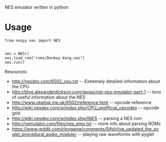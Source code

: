 NES emulator written in python

Usage
=====

```
from nespy.nes import NES


nes = NES()
nes.load_rom("roms/Donkey Kong.nes")
nes.run()
```

Resources:

* http://nesdev.com/6502_cpu.txt -- Extremely detailed information about the CPU
* http://blog.alexanderdickson.com/javascript-nes-emulator-part-1 -- tons of useful information about the NES
* http://www.obelisk.me.uk/6502/reference.html -- opcode reference
* http://wiki.nesdev.com/w/index.php/CPU_unofficial_opcodes -- opcode grid
* http://wiki.nesdev.com/w/index.php/INES -- parsing a NES rom
* http://nemulator.com/files/nes_emu.txt -- more info about parsing ROMs
* https://www.reddit.com/r/pygame/comments/5ifplr/ive_updated_the_pyglet_procedural_audio_module/ -- playing raw waveforms with pyglet